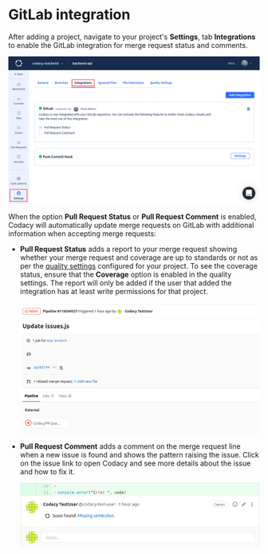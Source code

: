 # GitLab integration

After adding a project, navigate to your project's **Settings**, tab **Integrations** to enable the GitLab integration for merge request status and comments.

![GitLab integration](images/gitlab-integration.png)

When the option **Pull Request Status** or **Pull Request Comment** is enabled, Codacy will automatically update merge requests on GitLab with additional information when accepting merge requests:

-   **Pull Request Status** adds a report to your merge request showing whether your merge request and coverage are up to standards or not as per the [quality settings](../../repositories/quality-settings.md) configured for your project. To see the coverage status, ensure that the **Coverage** option is enabled in the quality settings. The report will only be added if the user that added the integration has at least write permissions for that project.

    ![Merge request status on GitLab](images/gitlab-integration-pr-status.png)

-   **Pull Request Comment** adds a comment on the merge request line when a new issue is found and shows the pattern raising the issue. Click on the issue link to open Codacy and see more details about the issue and how to fix it.

    ![Merge request comment on GitLab](images/gitlab-integration-pr-comment.png)

